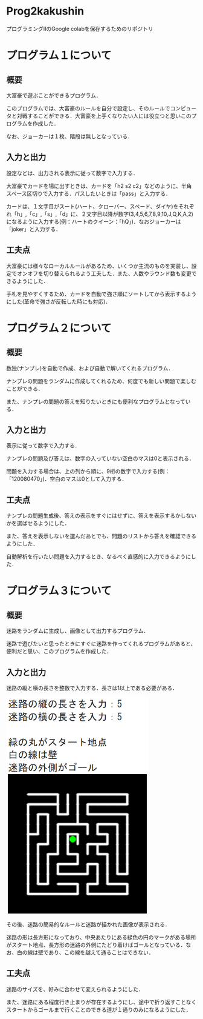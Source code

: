 # Prog2kakushin
プログラミングⅡのGoogle colabを保存するためのリポジトリ
# プログラム１について
## 概要
大富豪で遊ぶことができるプログラム．

このプログラムでは、大富豪のルールを自分で設定し、そのルールでコンピュータと対戦することができる．大富豪を上手くなりたい人には役立つと思いこのプログラムを作成した．

なお、ジョーカーは１枚、階段は無しとなっている．

## 入力と出力
設定などは、出力される表示に従って数字で入力する．

大富豪でカードを場に出すときは、カードを「h2 s2 c2」などのように、半角スペース区切りで入力する．パスしたいときは「pass」と入力する．

カードは、１文字目がスート(ハート、クローバー、スペード、ダイヤ)をそれぞれ「h」,「c」,「s」,「d」に、２文字目以降が数字(3,4,5,6,7,8,9,10,J,Q,K,A,2)になるように入力する(例：ハートのクイーン：「hQ」)．なおジョーカーは「joker」と入力する．

## 工夫点
大富豪には様々なローカルルールがあるため、いくつか主流のものを実装し、設定でオンオフを切り替えられるよう工夫した．また、人数やラウンド数も変更できるようにした．

手札を見やすくするため、カードを自動で強さ順にソートしてから表示するようにした(革命で強さが反転した時にも対応)．
# プログラム２について
## 概要
数独(ナンプレ)を自動で作成、および自動で解いてくれるプログラム．

ナンプレの問題をランダムに作成してくれるため、何度でも新しい問題で楽しむことができる．

また、ナンプレの問題の答えを知りたいときにも便利なプログラムとなっている．
## 入力と出力
表示に従って数字で入力する．

ナンプレの問題及び答えは、数字の入っていない空白のマスは0と表示される．

問題を入力する場合は、上の列から順に、9桁の数字で入力する(例：「120080470」)．空白のマスは0として入力する．
## 工夫点
ナンプレの問題生成後、答えの表示をすぐにはせずに、答えを表示するかしないかを選ばせるようにした．

また、答えを表示しないを選んだあとでも、問題のリストから答えを確認できるようにした．

自動解析を行いたい問題を入力するとき、なるべく直感的に入力できるようにした．
# プログラム３について
## 概要
迷路をランダムに生成し、画像として出力するプログラム．

迷路で遊びたいと思ったときにすぐに迷路を作ってくれるプログラムがあると、便利だと思い、このプログラムを作成した．
## 入力と出力
迷路の縦と横の長さを整数で入力する．長さは1以上である必要がある．

![例](images/work3_example.png)

その後、迷路の簡易的なルールと迷路が描かれた画像が表示される．

迷路の形は長方形になっており、中央あたりにある緑色の円のマークがある場所がスタート地点、長方形の迷路の外側にたどり着けばゴールとなっている．なお、白の線は壁であり、この線を越えて通ることはできない．
## 工夫点
迷路のサイズを、好みに合わせて変えられるようにした．

また、迷路にある程度行き止まりが存在するようにし、途中で折り返すことなくスタートからゴールまで行くことのできる道が１通りのみになるようにした．
